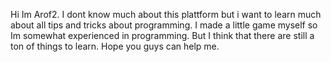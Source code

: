 Hi Im Arof2.
I dont know much about this plattform but i want to learn much about all tips and tricks about programming.
I made a little game myself so Im somewhat experienced in programming.
But I think that there are still a ton of things to learn.
Hope you guys can help me.
